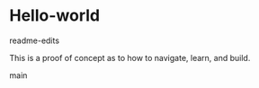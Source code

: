 # Hello-world

readme-edits

This is a proof of concept as to how to navigate, learn, and build.

 main
